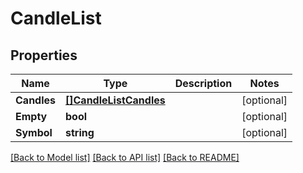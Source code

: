 # CandleList

## Properties

Name | Type | Description | Notes
------------ | ------------- | ------------- | -------------
**Candles** | [**[]CandleListCandles**](CandleList_candles.md) |  | [optional] 
**Empty** | **bool** |  | [optional] 
**Symbol** | **string** |  | [optional] 

[[Back to Model list]](../README.md#documentation-for-models) [[Back to API list]](../README.md#documentation-for-api-endpoints) [[Back to README]](../README.md)


